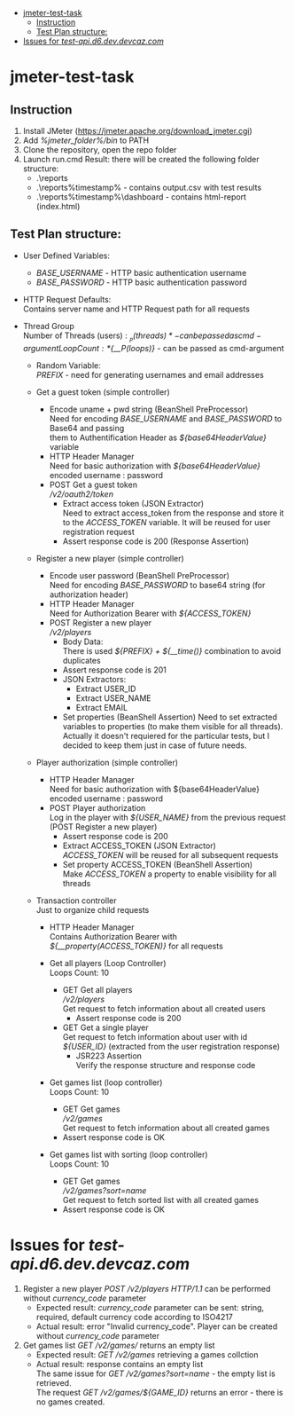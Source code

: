 - [jmeter-test-task](#jmeter-test-task)
  * [Instruction](#instruction)
  * [Test Plan structure:](#test-plan-structure-)
- [Issues for *test-api.d6.dev.devcaz.com*](#issues-for--test-apid6devdevcazcom-)

# jmeter-test-task

## Instruction
1. Install JMeter (https://jmeter.apache.org/download_jmeter.cgi)
2. Add *%jmeter_folder%/bin* to PATH
3. Clone the repository, open the repo folder
4. Launch run.cmd
Result: there will be created the following folder structure:
    - .\reports
    - .\reports\%timestamp% - contains output.csv with test results
    - .\reports\%timestamp%\dashboard - contains html-report (index.html)

## Test Plan structure:
- User Defined Variables:  
    - *BASE_USERNAME* - HTTP basic authentication username  
    - *BASE_PASSWORD* - HTTP basic authentication password

- HTTP Request Defaults:  
    Contains server name and HTTP Request path for all requests

- Thread Group  
    Number of Threads (users) : *${__P(threads)}* - can be passed as cmd-argument  
    Loop Count:                 *${__P(loops)}*   - can be passed as cmd-argument  

    - Random Variable:  
        *PREFIX* - need for generating usernames and email addresses
    
    - Get a guest token (simple controller)
        - Encode uname + pwd string (BeanShell PreProcessor)  
            Need for encoding *BASE_USERNAME* and *BASE_PASSWORD* to Base64 and passing  
            them to Authentification Header as *${base64HeaderValue}* variable
        - HTTP Header Manager  
            Need for basic authorization with *${base64HeaderValue}* encoded username : password
        - POST Get a guest token  
            */v2/oauth2/token*  
            - Extract access token (JSON Extractor)  
                Need to extract access_token from the response and store it to the *ACCESS_TOKEN* variable. It will be reused for user registration request
            - Assert response code is 200 (Response Assertion)  
  
    - Register a new player (simple controller)
        - Encode user password (BeanShell PreProcessor)  
            Need for encoding *BASE_PASSWORD* to base64 string (for authorization header)
        - HTTP Header Manager  
            Need for Authorization Bearer with *${ACCESS_TOKEN}*
        - POST Register a new player  
            */v2/players*  
            - Body Data:  
                There is used *${PREFIX} + ${__time()}* combination to avoid duplicates
            - Assert response code is 201
            - JSON Extractors: 
                - Extract USER_ID
                - Extract USER_NAME
                - Extract EMAIL
            - Set properties (BeanShell Assertion) 
                Need to set extracted variables to properties (to make them visible for all threads).  
                Actually it doesn't requiered for the particular tests, but I decided to keep them just in case of future needs.

    - Player authorization (simple controller)
        - HTTP Header Manager  
            Need for basic authorization with ${base64HeaderValue} encoded username : password
        - POST Player authorization  
            Log in the player with *${USER_NAME}* from the previous request (POST Register a new player)
            - Assert response code is 200
            - Extract ACCESS_TOKEN (JSON Extractor)  
                *ACCESS_TOKEN* will be reused for all subsequent requests
            - Set property ACCESS_TOKEN (BeanShell Assertion)  
                Make *ACCESS_TOKEN* a property to enable visibility for all threads

    - Transaction controller  
        Just to organize child requests
        - HTTP Header Manager  
            Contains Authorization Bearer with *${__property(ACCESS_TOKEN)}* for all requests

        - Get all players (Loop Controller)  
            Loops Count: 10  
            - GET Get all players  
                */v2/players*  
                Get request to fetch information about all created users
                - Assert response code is 200
            - GET Get a single player  
                Get request to fetch information about user with id *${USER_ID}* (extracted from the user registration response)
                - JSR223 Assertion  
                    Verify the response structure and response code
                    
        - Get games list (loop controller)  
            Loops Count: 10  
            - GET Get games  
                */v2/games*  
                Get request to fetch information about all created games  
            - Assert response code is OK  
        - Get games list with sorting (loop controller)  
            Loops Count: 10  
            - GET Get games  
                */v2/games?sort=name*  
                Get request to fetch sorted list with all created games  
            - Assert response code is OK  

# Issues for *test-api.d6.dev.devcaz.com*
1. Register a new player *POST /v2/players HTTP/1.1* can be performed without *currency_code* parameter  
    - Expected result: *currency_code* parameter can be sent: string, required, default currency code according to ISO4217
    - Actual result: error "Invalid currency_code". Player can be created without *currency_code* parameter
2. Get games list *GET /v2/games/* returns an empty list  
    - Expected result: *GET /v2/games* retrieving a games collction
    - Actual result: response contains an empty list  
    The same issue for *GET /v2/games?sort=name* - the empty list is retrieved.     
    The request *GET /v2/games/${GAME_ID}* returns an error - there is no games created.   
    